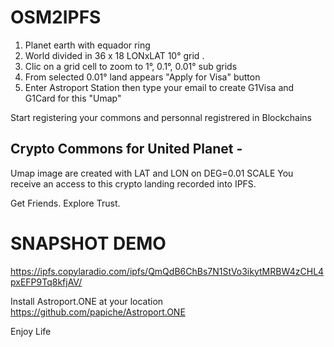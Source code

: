 # OSM2IPFS

1. Planet earth with equador ring
2. World divided in 36 x 18 LONxLAT 10° grid .
3. Clic on a grid cell to zoom to 1°, 0.1°, 0.01° sub grids
4. From selected 0.01° land appears "Apply for Visa" button
5. Enter Astroport Station then type your email to create G1Visa and G1Card for this "Umap"


Start registering your commons and personnal registrered in Blockchains

## Crypto Commons for United Planet -

Umap image are created with LAT and LON on DEG=0.01 SCALE
You receive an access to this crypto landing recorded into IPFS.

Get Friends.
Explore Trust.

# SNAPSHOT DEMO
https://ipfs.copylaradio.com/ipfs/QmQdB6ChBs7N1StVo3ikytMRBW4zCHL4pxEFP9Tq8kfjAV/

Install Astroport.ONE at your location
https://github.com/papiche/Astroport.ONE

Enjoy Life
